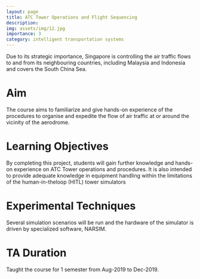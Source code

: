 ```yaml
---
layout: page
title: ATC Tower Operations and Flight Sequencing
description: 
img: assets/img/12.jpg
importance: 3
category: intelligent transportation systems
---
```


Due to its strategic importance, Singapore is controlling the air traffic flows to and from its neighbouring countries, including Malaysia and Indonesia and covers the South China Sea. 

Aim
======
The course aims to familiarize and give hands-on experience of the procedures to organise and expedite the flow of air traffic at or around the vicinity of the aerodrome.


Learning Objectives
======
By completing this project, students will gain further knowledge and hands-on experience on ATC Tower operations and procedures. It is also intended to provide adequate knowledge in equipment handling within the limitations of the human-in-theloop (HITL) tower simulators


Experimental Techniques
======
Several simulation scenarios will be run and the hardware of the simulator is driven by
specialized software, NARSIM.

TA Duration
======
Taught the course for 1 semester from Aug-2019 to Dec-2019.